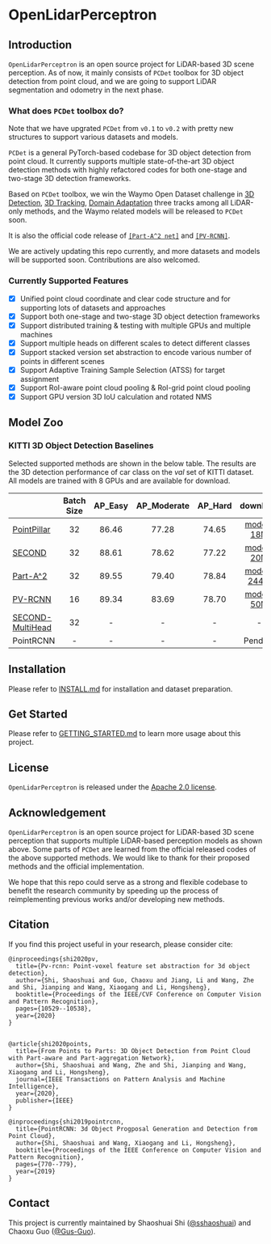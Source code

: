 # OpenLidarPerceptron

## Introduction
`OpenLidarPerceptron` is an open source project for LiDAR-based 3D scene perception. 
As of now, it mainly consists of `PCDet` toolbox for 3D object detection from point cloud, 
and we are going to support LiDAR segmentation and odometry in the next phase.


### What does `PCDet` toolbox do?

Note that we have upgrated `PCDet` from `v0.1` to `v0.2` with pretty new structures to support various datasets and models.

`PCDet` is a general PyTorch-based codebase for 3D object detection from point cloud. 
It currently supports multiple state-of-the-art 3D object detection methods with highly refactored codes for both one-stage and two-stage 3D detection frameworks.

Based on `PCDet` toolbox, we win the Waymo Open Dataset challenge in [3D Detection](https://waymo.com/open/challenges/3d-detection/), 
[3D Tracking](https://waymo.com/open/challenges/3d-tracking/), [Domain Adaptation](https://waymo.com/open/challenges/domain-adaptation/) 
three tracks among all LiDAR-only methods, and the Waymo related models will be released to `PCDet` soon.    

It is also the official code release of [`[Part-A^2 net]`](https://arxiv.org/abs/1907.03670) and [`[PV-RCNN]`](https://arxiv.org/abs/1912.13192). 

We are actively updating this repo currently, and more datasets and models will be supported soon. 
Contributions are also welcomed. 


### Currently Supported Features
- [x] Unified point cloud coordinate and clear code structure and for supporting lots of datasets and approaches
- [x] Support both one-stage and two-stage 3D object detection frameworks
- [x] Support distributed training & testing with multiple GPUs and multiple machines
- [x] Support multiple heads on different scales to detect different classes
- [x] Support stacked version set abstraction to encode various number of points in different scenes
- [x] Support Adaptive Training Sample Selection (ATSS) for target assignment
- [x] Support RoI-aware point cloud pooling & RoI-grid point cloud pooling
- [x] Support GPU version 3D IoU calculation and rotated NMS 

## Model Zoo

### KITTI 3D Object Detection Baselines
Selected supported methods are shown in the below table. The results are the 3D detection performance of car class on the *val* set of KITTI dataset.
All models are trained with 8 GPUs and are available for download.

|                                             | Batch Size | AP_Easy | **AP_Moderate** | AP_Hard | download  |
|---------------------------------------------|:----------:|:-------:|:-------:|:-------:|:---------:|
| [PointPillar](tools/cfgs/kitti_models/pointpillar.yaml) | 32 | 86.46 | 77.28 | 74.65 | [model-18M](https://drive.google.com/file/d/1wMxWTpU1qUoY3DsCH31WJmvJxcjFXKlm/view?usp=sharing) | 
| [SECOND](tools/cfgs/kitti_models/second.yaml)           | 32  | 88.61 | 78.62| 77.22 | [model-20M](https://drive.google.com/file/d/1-01zsPOsqanZQqIIyy7FpNXStL3y4jdR/view?usp=sharing) |
| [Part-A^2](tools/cfgs/kitti_models/PartA2.yaml)    | 32 | 89.55 | 79.40 | 78.84 | [model-244M](https://drive.google.com/file/d/10GK1aCkLqxGNeX3lVu8cLZyE0G8002hY/view?usp=sharing) |
| [PV-RCNN](tools/cfgs/kitti_models/pv_rcnn.yaml) | 16 | 89.34 | 83.69 | 78.70 | [model-50M](https://drive.google.com/file/d/1lIOq4Hxr0W3qsX83ilQv0nk1Cls6KAr-/view?usp=sharing) |
| [SECOND-MultiHead](tools/cfgs/kitti_models/second_multihead.yaml) | 32 | - | - | - | - |
| PointRCNN | - | - | - | - | Pending|

## Installation

Please refer to [INSTALL.md](docs/INSTALL.md) for installation and dataset preparation.


## Get Started

Please refer to [GETTING_STARTED.md](docs/GETTING_STARTED.md) to learn more usage about this project.

## License

`OpenLidarPerceptron` is released under the [Apache 2.0 license](LICENSE).

## Acknowledgement
`OpenLidarPerceptron` is an open source project for LiDAR-based 3D scene perception that supports multiple
LiDAR-based perception models as shown above. Some parts of `PCDet` are learned from the official released codes of the above supported methods. 
We would like to thank for their proposed methods and the official implementation.   

We hope that this repo could serve as a strong and flexible codebase to benefit the research community by speeding up the process of reimplementing previous works and/or developing new methods.


## Citation 
If you find this project useful in your research, please consider cite:


```
@inproceedings{shi2020pv,
  title={Pv-rcnn: Point-voxel feature set abstraction for 3d object detection},
  author={Shi, Shaoshuai and Guo, Chaoxu and Jiang, Li and Wang, Zhe and Shi, Jianping and Wang, Xiaogang and Li, Hongsheng},
  booktitle={Proceedings of the IEEE/CVF Conference on Computer Vision and Pattern Recognition},
  pages={10529--10538},
  year={2020}
}


@article{shi2020points,
  title={From Points to Parts: 3D Object Detection from Point Cloud with Part-aware and Part-aggregation Network},
  author={Shi, Shaoshuai and Wang, Zhe and Shi, Jianping and Wang, Xiaogang and Li, Hongsheng},
  journal={IEEE Transactions on Pattern Analysis and Machine Intelligence},
  year={2020},
  publisher={IEEE}
}

@inproceedings{shi2019pointrcnn,
  title={PointRCNN: 3d Object Progposal Generation and Detection from Point Cloud},
  author={Shi, Shaoshuai and Wang, Xiaogang and Li, Hongsheng},
  booktitle={Proceedings of the IEEE Conference on Computer Vision and Pattern Recognition},
  pages={770--779},
  year={2019}
}
```

## Contact
This project is currently maintained by Shaoshuai Shi ([@sshaoshuai](http://github.com/sshaoshuai)) and Chaoxu Guo ([@Gus-Guo](https://github.com/Gus-Guo)).
